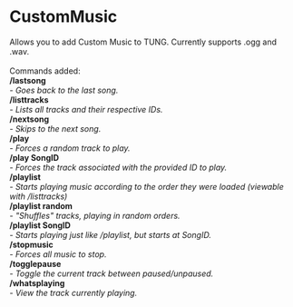 # CustomMusic
Allows you to add Custom Music to TUNG. Currently supports .ogg and .wav.<br />
<br />
Commands added:<br />
<b>/lastsong</b><br />
<i>\- Goes back to the last song.<br /></i>
<b>/listtracks</b><br />
<i>\- Lists all tracks and their respective IDs.<br /></i>
<b>/nextsong</b><br />
<i>\- Skips to the next song.<br /></i>
<b>/play</b><br />
<i>\- Forces a random track to play.<br /></i>
<b>/play SongID</b><br />
<i>\- Forces the track associated with the provided ID to play.<br /></i>
<b>/playlist</b><br />
<i>\- Starts playing music according to the order they were loaded (viewable with /listtracks)<br /></i>
<b>/playlist random</b><br />
<i>\- "Shuffles" tracks, playing in random orders.<br /></i>
<b>/playlist SongID</b><br />
<i>\- Starts playing just like /playlist, but starts at SongID.<br /></i>
<b>/stopmusic</b><br />
<i>\- Forces all music to stop.<br /></i>
<b>/togglepause</b><br />
<i>\- Toggle the current track between paused/unpaused.<br /></i>
<b>/whatsplaying</b><br />
<i>\- View the track currently playing.<br /></i>
